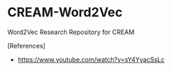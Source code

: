 # CREAM-Word2Vec
Word2Vec Research Repository for CREAM

[References]
* https://www.youtube.com/watch?v=sY4YyacSsLc
